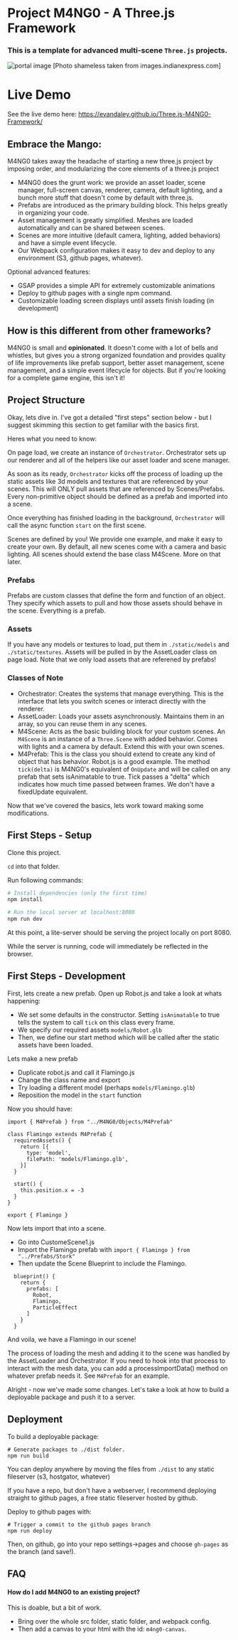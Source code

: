 # Project M4NG0 - A Three.js Framework
### This is a template for advanced multi-scene `Three.js` projects.
![portal image](mango.jpg)
[Photo shameless taken from images.indianexpress.com]

# Live Demo
See the live demo here: https://evandaley.github.io/Three.js-M4NG0-Framework/

## Embrace the Mango:

M4NG0 takes away the headache of starting a new three.js project by imposing order, and modularizing the core elements of a three.js project

- M4NG0 does the grunt work: we provide an asset loader, scene manager, full-screen canvas, renderer, camera, default lighting, and a bunch more stuff that doesn't come by default with three.js.
- Prefabs are introduced as the primary building block. This helps greatly in organizing your code.
- Asset management is greatly simplified. Meshes are loaded automatically and can be shared between scenes.
- Scenes are more intuitive (default camera, lighting, added behaviors) and have a simple event lifecycle.
- Our Webpack configuration makes it easy to dev and deploy to any environment (S3, github pages, whatever).

Optional advanced features:
- GSAP provides a simple API for extremely customizable animations
- Deploy to github pages with a single npm command.
- Customizable loading screen displays until assets finish loading (in development)

## How is this different from other frameworks?
M4NG0 is small and **opinionated**. It doesn't come with a lot of bells and whistles, but gives you a strong organized foundation and provides quality of life improvements like prefab support, better asset management, scene management, and a simple event lifecycle for objects. But if you're looking for a complete game engine, this isn't it! 

## Project Structure
Okay, lets dive in. I've got a detailed "first steps" section below - but I suggest skimming this section to get familiar with the basics first.

Heres what you need to know:

On page load, we create an instance of `Orchestrator`. Orchestrator sets up our renderer and all of the helpers like our asset loader and scene manager.

As soon as its ready, `Orchestrator` kicks off the process of loading up the static assets like 3d models and textures that are referenced by your scenes. This will ONLY pull assets that are referenced by Scenes/Prefabs. Every non-primitive object should be defined as a prefab and imported into a scene.

Once everything has finished loading in the background, `Orchestrator` will call the async function `start` on the first scene.

Scenes are defined by you! We provide one example, and make it easy to create your own. By default, all new scenes come with a camera and basic lighting. All scenes should extend the base class M4Scene. More on that later.

### Prefabs
Prefabs are custom classes that define the form and function of an object. They specify which assets to pull and how those assets should behave in the scene. Everything is a prefab. 

### Assets
If you have any models or textures to load, put them in `./static/models` and `./static/textures`. Assets will be pulled in by the AssetLoader class on page load. Note that we only load assets that are referened by prefabs! 

### Classes of Note
- Orchestrator: Creates the systems that manage everything. This is the interface that lets you switch scenes or interact directly with the renderer.
- AssetLoader: Loads your assets asynchronously. Maintains them in an array, so you can reuse them in any scenes.
- M4Scene: Acts as the basic building block for your custom scenes. An `M4Scene` is an instance of a `Three.Scene` with added behavior. Comes with lights and a camera by default. Extend this with your own scenes.
- M4Prefab: This is the class you should extend to create any kind of object that has behavior. Robot.js is a good example. The method `tick(delta)` is M4NG0's equivalent of `OnUpdate` and will be called on any prefab that sets isAnimatable to true. Tick passes a "delta" which indicates how much time passed between frames. We don't have a fixedUpdate equivalent.

Now that we've covered the basics, lets work toward making some modifications.

## First Steps - Setup
Clone this project.

`cd` into that folder.

Run following commands:

``` bash
# Install dependencies (only the first time)
npm install

# Run the local server at localhost:8080
npm run dev
```
At this point, a lite-server should be serving the project locally on port 8080.

While the server is running, code will immediately be reflected in the browser.

## First Steps - Development
First, lets create a new prefab. Open up Robot.js and take a look at whats happening:
- We set some defaults in the constructor. Setting `isAnimatable` to true tells the system to call `tick` on this class every frame.
- We specify our required assets `models/Robot.glb`
- Then, we define our start method which will be called after the static assets have been loaded.

Lets make a new prefab
- Duplicate robot.js and call it Flamingo.js
- Change the class name and export
- Try loading a different model (perhaps `models/Flamingo.glb`)
- Reposition the model in the `start` function

Now you should have:
```
import { M4Prefab } from "../M4NG0/Objects/M4Prefab"

class Flamingo extends M4Prefab {
  requiredAssets() {
    return [{
      type: 'model',
      filePath: 'models/Flamingo.glb',
    }]
  }

  start() {
    this.position.x = -3
  }
}

export { Flamingo }
```

Now lets import that into a scene.
- Go into CustomeScene1.js
- Import the Flamingo prefab with `import { Flamingo } from "../Prefabs/Stork"`
- Then update the Scene Blueprint to include the Flamingo.
```
  blueprint() {
    return {
      prefabs: [
        Robot,
        Flamingo,
        ParticleEffect
      ]
    }
  }
```
And voila, we have a Flamingo in our scene!

The process of loading the mesh and adding it to the scene was handled by the AssetLoader and Orchestrator. If you need to hook into that process to interact with the mesh data, you can add a processImportData() method on whatever prefab needs it. See `M4Prefab` for an example.

Alright - now we've made some changes. Let's take a look at how to build a deployable package and push it to a server.

## Deployment
To build a deployable package:
```
# Generate packages to ./dist folder.
npm run build
```
You can deploy anywhere by moving the files from `./dist` to any static fileserver (s3, hostgator, whatever)

If you have a repo, but don't have a webserver, I recommend deploying straight to github pages, a free static fileserver hosted by github. 

Deploy to github pages with:
```
# Trigger a commit to the github pages branch
npm run deploy
```
Then, on github, go into your repo settings->pages and choose `gh-pages` as the branch (and save!).

## FAQ
#### How do I add M4NG0 to an existing project?
This is doable, but a bit of work.
- Bring over the whole src folder, static folder, and webpack config.
- Then add a canvas to your html with the id: `m4ng0-canvas`.
